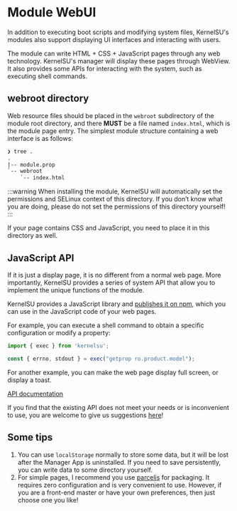 # Module WebUI

In addition to executing boot scripts and modifying system files, KernelSU's modules also support displaying UI interfaces and interacting with users.

The module can write HTML + CSS + JavaScript pages through any web technology. KernelSU's manager will display these pages through WebView. It also provides some APIs for interacting with the system, such as executing shell commands.

## webroot directory

Web resource files should be placed in the `webroot` subdirectory of the module root directory, and there **MUST** be a file named `index.html`, which is the module page entry. The simplest module structure containing a web interface is as follows:

```txt
❯ tree .
.
|-- module.prop
`-- webroot
    `-- index.html
```

:::warning
When installing the module, KernelSU will automatically set the permissions and SELinux context of this directory. If you don’t know what you are doing, please do not set the permissions of this directory yourself!
:::

If your page contains CSS and JavaScript, you need to place it in this directory as well.

## JavaScript API

If it is just a display page, it is no different from a normal web page. More importantly, KernelSU provides a series of system API that allow you to implement the unique functions of the module.

KernelSU provides a JavaScript library and [publishes it on npm](https://www.npmjs.com/package/kernelsu), which you can use in the JavaScript code of your web pages.

For example, you can execute a shell command to obtain a specific configuration or modify a property:

```javascript
import { exec } from 'kernelsu';

const { errno, stdout } = exec("getprop ro.product.model");
```

For another example, you can make the web page display full screen, or display a toast.

[API documentation](https://www.npmjs.com/package/kernelsu)

If you find that the existing API does not meet your needs or is inconvenient to use, you are welcome to give us suggestions [here](https://github.com/tiann/KernelSU/issues)!

## Some tips

1. You can use `localStorage` normally to store some data, but it will be lost after the Manager App is uninstalled. If you need to save persistently, you can write data to some directory yourself.
2. For simple pages, I recommend you use [parceljs](https://parceljs.org/) for packaging. It requires zero configuration and is very convenient to use. However, if you are a front-end master or have your own preferences, then just choose one you like!
